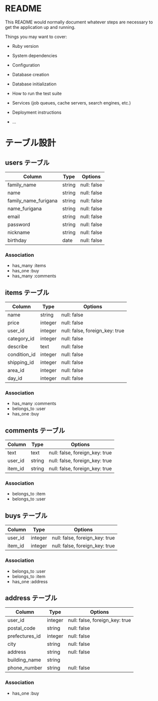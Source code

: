 # README

This README would normally document whatever steps are necessary to get the
application up and running.

Things you may want to cover:

* Ruby version

* System dependencies

* Configuration

* Database creation

* Database initialization

* How to run the test suite

* Services (job queues, cache servers, search engines, etc.)

* Deployment instructions

* ...

# テーブル設計

## users テーブル

| Column               | Type     | Options     |
| -------------------- | -------- | ----------- |
| family_name          | string   | null: false |
| name                 | string   | null: false |
| family_name_furigana | string   | null: false |
| name_furigana        | string   | null: false |
| email                | string   | null: false |
| password             | string   | null: false |
| nickname             | string   | null: false |
| birthday             | date     | null: false |

### Association

- has_many :items
- has_one  :buy
- has_many :comments

## items テーブル

| Column       | Type    | Options                        |
| ------------ | ------- | ------------------------------ |
| name         | string  | null: false                    |
| price        | integer | null: false                    |
| user_id      | integer | null: false, foreign_key: true |
| category_id  | integer | null: false                    |
| describe     | text    | null: false                    |
| condition_id | integer | null: false                    |
| shipping_id  | integer | null: false                    |
| area_id      | integer | null: false                    |
| day_id       | integer | null: false                    |

### Association

- has_many   :comments
- belongs_to :user
- has_one    :buy

## comments テーブル

| Column  | Type       | Options                        |
| ------- | ---------- | ------------------------------ |
| text    | text       | null: false, foreign_key: true |
| user_id | string     | null: false, foreign_key: true |
| item_id | string     | null: false, foreign_key: true |


### Association

- belongs_to :item
- belongs_to :user

## buys テーブル

| Column  | Type       | Options                        |
| ------- | ---------- | ------------------------------ |
| user_id | integer    | null: false, foreign_key: true |
| item_id | integer    | null: false, foreign_key: true |

### Association

- belongs_to :user
- belongs_to :item
- has_one    :address

## address テーブル

| Column         | Type       | Options                        |
| -------------- | ---------- | ------------------------------ |
| user_id        | integer    | null: false, foreign_key: true |
| postal_code    | string     | null: false                    |
| prefectures_id | integer    | null: false                    |
| city           | string     | null: false                    |
| address        | string     | null: false                    |
| building_name  | string     |                                |
| phone_number   | string     | null: false                    |

### Association

- has_one    :buy